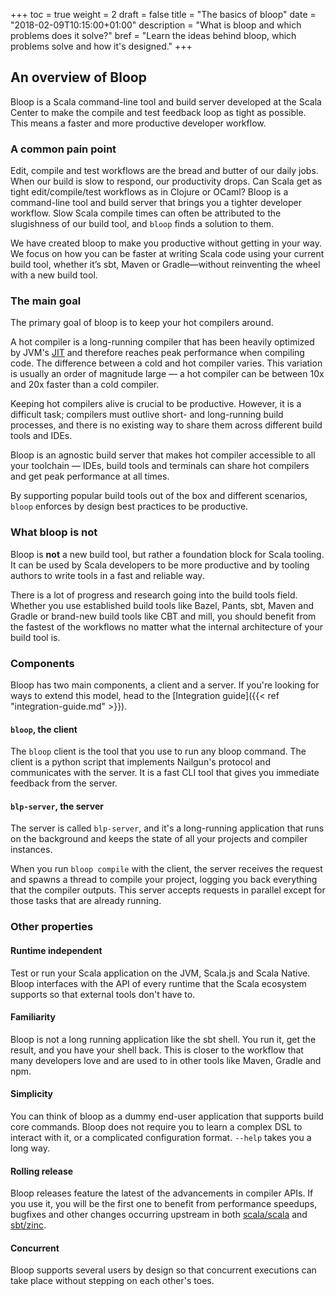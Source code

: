 +++
toc = true
weight = 2
draft = false
title = "The basics of bloop"
date = "2018-02-09T10:15:00+01:00"
description = "What is bloop and which problems does it solve?"
bref = "Learn the ideas behind bloop, which problems solve and how it's designed."
+++

## An overview of Bloop

Bloop is a Scala command-line tool and build server developed at the Scala
Center to make the compile and test feedback loop as tight as possible. This
means a faster and more productive developer workflow.

### A common pain point

Edit, compile and test workflows are the bread and butter of our daily jobs.
When our build is slow to respond, our productivity drops. Can Scala get as
tight edit/compile/test workflows as in Clojure or OCaml? Bloop is a
command-line tool and build server that brings you a tighter developer
workflow. Slow Scala compile times can often be attributed to the slugishness
of our build tool, and `bloop` finds a solution to them.

We have created bloop to make you productive without getting in your way. We
focus on how you can be faster at writing Scala code using your current build
tool, whether it’s sbt, Maven or Gradle—without reinventing the wheel with a
new build tool.

### The main goal

The primary goal of bloop is to keep your hot compilers around.

A hot compiler is a long-running compiler that has been heavily optimized by
JVM's [JIT](https://en.wikipedia.org/wiki/Just-in-time_compilation) and
therefore reaches peak performance when compiling code. The difference
between a cold and hot compiler varies. This variation is usually an order of
magnitude large — a hot compiler can be between 10x and 20x faster than a
cold compiler.

Keeping hot compilers alive is crucial to be productive. However, it is a
difficult task; compilers must outlive short- and long-running build
processes, and there is no existing way to share them across different build
tools and IDEs.

Bloop is an agnostic build server that makes hot compiler accessible to all
your toolchain — IDEs, build tools and terminals can share hot compilers and
get peak performance at all times.

By supporting popular build tools out of the box and different scenarios,
`bloop` enforces by design best practices to be productive.

### What bloop is not

Bloop is **not** a new build tool, but rather a foundation block for Scala
tooling. It can be used by Scala developers to be more productive and by
tooling authors to write tools in a fast and reliable way.

There is a lot of progress and research going into the build tools field.
Whether you use established build tools like Bazel, Pants, sbt, Maven and
Gradle or brand-new build tools like CBT and mill, you should benefit from
the fastest of the workflows no matter what the internal architecture of your
build tool is.

### Components

Bloop has two main components, a client and a server. If you're looking for
ways to extend this model, head to the [Integration
guide]({{< ref "integration-guide.md" >}}).

#### `bloop`, the client

The `bloop` client is the tool that you use to run any bloop command. The
client is a python script that implements Nailgun's protocol and communicates
with the server. It is a fast CLI tool that gives you immediate feedback from
the server.

#### `blp-server`, the server

The server is called `blp-server`, and it's a long-running application that
runs on the background and keeps the state of all your projects and compiler
instances.

When you run `bloop compile` with the client, the server receives the request
and spawns a thread to compile your project, logging you back everything that
the compiler outputs. This server accepts requests in parallel except for
those tasks that are already running.



### Other properties

#### Runtime independent

Test or run your Scala application on the JVM, Scala.js and Scala Native.
Bloop interfaces with the API of every runtime that the Scala ecosystem
supports so that external tools don't have to.

#### Familiarity

Bloop is not a long running application like the sbt shell. You run it, get
the result, and you have your shell back. This is closer to the workflow that
many developers love and are used to in other tools like Maven, Gradle and
npm.

#### Simplicity

You can think of bloop as a dummy end-user application that supports build
core commands. Bloop does not require you to learn a complex DSL to interact
with it, or a complicated configuration format. `--help` takes you a long
way.

#### Rolling release

Bloop releases feature the latest of the advancements in compiler APIs. If
you use it, you will be the first one to benefit from performance speedups,
bugfixes and other changes occurring upstream in both [scala/scala] and
[sbt/zinc].

#### Concurrent

Bloop supports several users by design so that concurrent executions can take
place without stepping on each other's toes.

[scala/scala]: https://github.com/scala/scala
[sbt/zinc]: https://github.com/sbt/zinc
